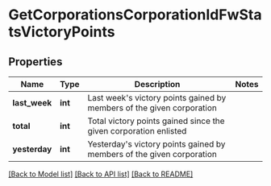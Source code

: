 # GetCorporationsCorporationIdFwStatsVictoryPoints

## Properties
Name | Type | Description | Notes
------------ | ------------- | ------------- | -------------
**last_week** | **int** | Last week&#x27;s victory points gained by members of the given corporation | 
**total** | **int** | Total victory points gained since the given corporation enlisted | 
**yesterday** | **int** | Yesterday&#x27;s victory points gained by members of the given corporation | 

[[Back to Model list]](../../README.md#documentation-for-models) [[Back to API list]](../../README.md#documentation-for-api-endpoints) [[Back to README]](../../README.md)

